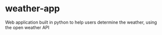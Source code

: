 # weather-app
Web application built in python to help users determine the weather, using the open weather API
